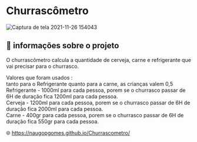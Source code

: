 # Churrascômetro

![Captura de tela 2021-11-26 154043](https://user-images.githubusercontent.com/80015739/143620541-326671aa-5262-4a13-ad4e-cb2311ba0e85.png)

## 📝 informações sobre o projeto 
 O churrascômetro calcula a quantidade de cerveja, carne e refrigerante que vai precisar para o churrasco.
 
 Valores que foram usados :<br>
  tanto para o Refrigerante quanto para a carne, as crianças valem 0,5<br>
  Refrigerante - 1000ml para cada pessoa, porem se o churrasco passar de 6H de duração fica 1200ml para cada pessoa.<br>
  Cerveja - 1200ml para cada pessoa, porem se o churrasco passar de 6H de duração fica 2000ml para cada pessoa.<br>
  Carne - 400gr para cada pessoa, porem se o churrasco passar de 6H de duração fica 550gr para cada pessoa.<br>
  
🌐 https://naugopgomes.github.io/Churrascometro/
